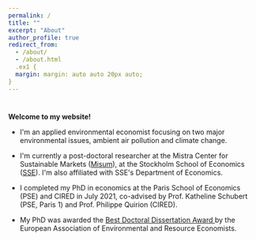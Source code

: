 ```yaml
---
permalink: /
title: ""
excerpt: "About"
author_profile: true
redirect_from: 
  - /about/
  - /about.html
  .ex1 {
  margin: margin: auto auto 20px auto; 
}
---
```

# <div class="ex1" align="justify">

__Welcome to my website!__


* I'm an applied environmental economist focusing on two major environmental issues, ambient air pollution and climate change.</div>

* I'm currently a post-doctoral researcher at the Mistra Center for Sustainable Markets (<a href="https://www.hhs.se/en/research/institutes/misum-startpage/">Misum</a>), at the Stockholm School of Economics (<a href="https://www.hhs.se/en/research/departments/de/">SSE</a>). I'm also affiliated with SSE's Department of Economics.

* I completed my PhD in economics at the Paris School of Economics (PSE) and CIRED in July 2021, co-advised by Prof. Katheline Schubert (PSE, Paris 1) and Prof. Philippe Quirion (CIRED). 
  
* My PhD was awarded the <a href="https://www.eaere.org/best-european-doctoral-dissertation-award/">Best Doctoral Dissertation Award </a> by the European Association of Environmental and Resource Economists.

